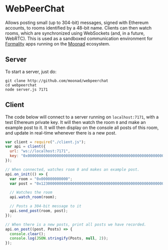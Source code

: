 WebPeerChat
===========

Allows posting small (up to 304-bit) messages, signed with Ethereum accounts, to
rooms identified by a 48-bit name. Clients can then watch rooms, which are
synchronized using WebSockets (and, in a future, WebRTC). This is used as a
sandboxed communication environment for
[Formality](http://github.com/moonad/formality) apps running on the
[Moonad](http://github.com/moonad/moonad) ecosystem.

Server
------

To start a server, just do:

```
git clone http://github.com/moonad/webpeerchat
cd webpeerchat
node server.js 7171
```

Client
------

The code below will connect to a server running on `localhost:7171`, with a test
Ethereum private key. It will then watch the room `0` and make an example post
to it. It will then display on the console all posts of this room, and update in
real-time whenever there is a new post.

```javascript
var client = require("./client.js");
var api = client({
  url: "ws://localhost:7171",
  key: "0x0000000000000000000000000000000000000000000000000000000000000001",
});

// When connected, watches room 0 and makes an example post.
api.on_init(() => {
  var room = "0x000000000000";
  var post = "0x1230000000000000000000000000000000000000000000000000000000000000000000000321";

  // Watches the room
  api.watch_room(room);

  // Posts a 304-bit message to it
  api.send_post(room, post);
});

// When there is a new posts, print all posts we have recorded.
api.on_post((post, Posts) => {
  console.clear();
  console.log(JSON.stringify(Posts, null, 2));
});
```
